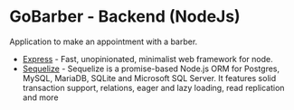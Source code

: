 # GoBarber - Backend (NodeJs)

Application to make an appointment with a barber.


* [Express](https://github.com/expressjs/express) - Fast, unopinionated, minimalist web framework for node.
* [Sequelize](https://github.com/sequelize/sequelize) - Sequelize is a promise-based Node.js ORM for Postgres, MySQL, MariaDB, SQLite and Microsoft SQL Server. It features solid transaction support, relations, eager and lazy loading, read replication and more
